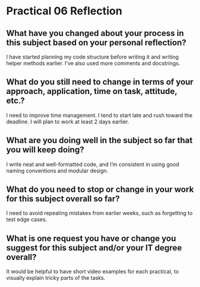 # Practical 06 Reflection

## What have you changed about your process in this subject based on your personal reflection?
I have started planning my code structure before writing it and writing helper methods earlier. I’ve also used more comments and docstrings.

## What do you still need to change in terms of your approach, application, time on task, attitude, etc.?
I need to improve time management. I tend to start late and rush toward the deadline. I will plan to work at least 2 days earlier.

## What are you doing well in the subject so far that you will keep doing?
I write neat and well-formatted code, and I’m consistent in using good naming conventions and modular design.

## What do you need to stop or change in your work for this subject overall so far?
I need to avoid repeating mistakes from earlier weeks, such as forgetting to test edge cases.

## What is one request you have or change you suggest for this subject and/or your IT degree overall?
It would be helpful to have short video examples for each practical, to visually explain tricky parts of the tasks.